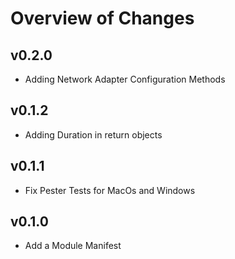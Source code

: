 # Overview of Changes

## v0.2.0

- Adding Network Adapter Configuration Methods

## v0.1.2

- Adding Duration in return objects
  
## v0.1.1

- Fix Pester Tests for MacOs and Windows

## v0.1.0

- Add a Module Manifest
